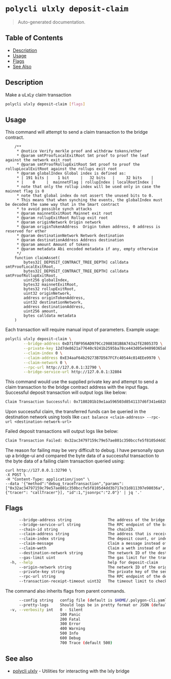 # `polycli ulxly deposit-claim`

> Auto-generated documentation.

## Table of Contents

- [Description](#description)
- [Usage](#usage)
- [Flags](#flags)
- [See Also](#see-also)

## Description

Make a uLxLy claim transaction

```bash
polycli ulxly deposit-claim [flags]
```

## Usage

This command will attempt to send a claim transaction to the bridge contract.

```solidity
    /**
     * @notice Verify merkle proof and withdraw tokens/ether
     * @param smtProofLocalExitRoot Smt proof to proof the leaf against the network exit root
     * @param smtProofRollupExitRoot Smt proof to proof the rollupLocalExitRoot against the rollups exit root
     * @param globalIndex Global index is defined as:
     * | 191 bits |    1 bit     |   32 bits   |     32 bits    |
     * |    0     |  mainnetFlag | rollupIndex | localRootIndex |
     * note that only the rollup index will be used only in case the mainnet flag is 0
     * note that global index do not assert the unused bits to 0.
     * This means that when synching the events, the globalIndex must be decoded the same way that in the Smart contract
     * to avoid possible synch attacks
     * @param mainnetExitRoot Mainnet exit root
     * @param rollupExitRoot Rollup exit root
     * @param originNetwork Origin network
     * @param originTokenAddress  Origin token address, 0 address is reserved for ether
     * @param destinationNetwork Network destination
     * @param destinationAddress Address destination
     * @param amount Amount of tokens
     * @param metadata Abi encoded metadata if any, empty otherwise
     */
    function claimAsset(
        bytes32[_DEPOSIT_CONTRACT_TREE_DEPTH] calldata smtProofLocalExitRoot,
        bytes32[_DEPOSIT_CONTRACT_TREE_DEPTH] calldata smtProofRollupExitRoot,
        uint256 globalIndex,
        bytes32 mainnetExitRoot,
        bytes32 rollupExitRoot,
        uint32 originNetwork,
        address originTokenAddress,
        uint32 destinationNetwork,
        address destinationAddress,
        uint256 amount,
        bytes calldata metadata
    )

```

Each transaction will require manual input of parameters. Example usage:

```bash
polycli ulxly deposit-claim \
        --bridge-address 0xD71f8F956AD979Cc2988381B8A743a2fE280537D \
        --private-key 12d7de8621a77640c9241b2595ba78ce443d05e94090365ab3bb5e19df82c625 \
        --claim-index 0 \
        --claim-address 0xE34aaF64b29273B7D567FCFc40544c014EEe9970 \
        --claim-network 0 \
        --rpc-url http://127.0.0.1:32790 \
        --bridge-service-url http://127.0.0.1:32804
```

This command would use the supplied private key and attempt to send a claim transaction to the bridge contract address with the input flags.
Successful deposit transaction will output logs like below:

```bash
Claim Transaction Successful: 0x7180201b19e1aa596503d8541137d6f341e682835bf7a54aab6422c89158866b
```

Upon successful claim, the transferred funds can be queried in the destination network using tools like `cast balance <claim-address> --rpc-url <destination-network-url>`


Failed deposit transactions will output logs like below: 

```bash
Claim Transaction Failed: 0x32ac34797159c79e57ae801c350bccfe5f8105d4dd3b717e31d811397e98036a
```

The reason for failing may be very difficult to debug. I have personally spun up a bridge-ui and compared the byte data of a successful transaction to the byte data of a failing claim transaction queried using:

```!
curl http://127.0.0.1:32790 \
-X POST \
-H "Content-Type: application/json" \
--data '{"method":"debug_traceTransaction","params":["0x32ac34797159c79e57ae801c350bccfe5f8105d4dd3b717e31d811397e98036a", {"tracer": "callTracer"}], "id":1,"jsonrpc":"2.0"}' | jq '.'
```

## Flags

```bash
      --bridge-address string                The address of the bridge contract.
      --bridge-service-url string            The RPC endpoint of the bridge service component.
      --chain-id string                      The chainID.
      --claim-address string                 The address that is receiving the bridged asset.
      --claim-index string                   The deposit count, or index to initiate a claim transaction for. (default "0")
      --claim-message                        Claim a message instead of an asset.
      --claim-weth                           Claim a weth instead of an asset.
      --destination-network string           The network ID of the destination network. (default "1")
      --gas-limit uint                       The gas limit for the transaction. (default 300000)
  -h, --help                                 help for deposit-claim
      --origin-network string                The network ID of the origin network. (default "0")
      --private-key string                   The private key of the sender account.
      --rpc-url string                       The RPC endpoint of the destination network (default "http://127.0.0.1:8545")
      --transaction-receipt-timeout uint32   The timeout limit to check for the transaction receipt of the claim. (default 60)
```

The command also inherits flags from parent commands.

```bash
      --config string   config file (default is $HOME/.polygon-cli.yaml)
      --pretty-logs     Should logs be in pretty format or JSON (default true)
  -v, --verbosity int   0 - Silent
                        100 Panic
                        200 Fatal
                        300 Error
                        400 Warning
                        500 Info
                        600 Debug
                        700 Trace (default 500)
```

## See also

- [polycli ulxly](polycli_ulxly.md) - Utilities for interacting with the lxly bridge
